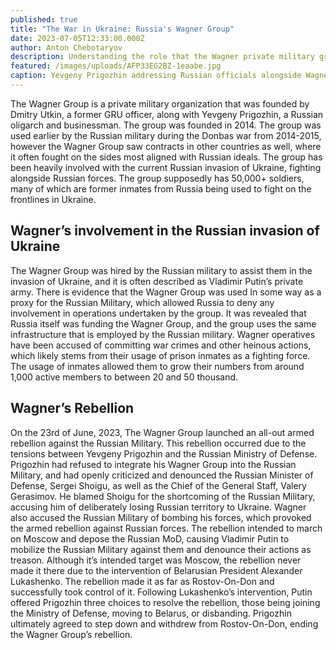 ```yaml
---
published: true
title: "The War in Ukraine: Russia's Wagner Group"
date: 2023-07-05T12:33:00.000Z
author: Anton Chebotaryov
description: Understanding the role that the Wagner private military group has played in Russia's illegal invasion of Ukraine.
featured: /images/uploads/AFP33EG2BZ-1eaabe.jpg
caption: Yevgeny Prigozhin addressing Russian officials alongside Wagner soldiers
---
```

The Wagner Group is a private military organization that was founded by Dmitry Utkin, a former GRU officer, along with Yevgeny Prigozhin, a Russian oligarch and businessman. The group was founded in 2014. The group was used earlier by the Russian military during the Donbas war from 2014-2015, however the Wagner Group saw contracts in other countries as well, where it often fought on the sides most aligned with Russian ideals. The group has been heavily involved with the current Russian invasion of Ukraine, fighting alongside Russian forces. The group supposedly has 50,000+ soldiers, many of which are former inmates from Russia being used to fight on the frontlines in Ukraine.

## Wagner’s involvement in the Russian invasion of Ukraine

The Wagner Group was hired by the Russian military to assist them in the invasion of Ukraine, and it is often described as Vladimir Putin’s private army. There is evidence that the Wagner Group was used In some way as a proxy for the Russian Military, which allowed Russia to deny any involvement in operations undertaken by the group. It was revealed that Russia itself was funding the Wagner Group, and the group uses the same infrastructure that is employed by the Russian military. Wagner operatives have been accused of committing war crimes and other heinous actions, which likely stems from their usage of prison inmates as a fighting force. The usage of inmates allowed them to grow their numbers from around 1,000 active members to between 20 and 50 thousand.

## Wagner’s Rebellion

On the 23rd of June, 2023, The Wagner Group launched an all-out armed rebellion against the Russian Military. This rebellion occurred due to the tensions between Yevgeny Prigozhin and the Russian Ministry of Defense. Prigozhin had refused to integrate his Wagner Group into the Russian Military, and had openly criticized and denounced the Russian Minister of Defense, Sergei Shoigu, as well as the Chief of the General Staff, Valery Gerasimov. He blamed Shoigu for the shortcoming of the Russian Military, accusing him of deliberately losing Russian territory to Ukraine. Wagner also accused the Russian Military of bombing his forces, which provoked the armed rebellion against Russian forces. The rebellion intended to march on Moscow and depose the Russian MoD, causing Vladimir Putin to mobilize the Russian Military against them and denounce their actions as treason. Although it’s intended target was Moscow, the rebellion never made it there due to the intervention of Belarusian President Alexander Lukashenko. The rebellion made it as far as Rostov-On-Don and successfully took control of it. Following Lukashenko’s intervention, Putin offered Prigozhin three choices to resolve the rebellion, those being joining the Ministry of Defense, moving to Belarus, or disbanding. Prigozhin ultimately agreed to step down and withdrew from Rostov-On-Don, ending the Wagner Group’s rebellion.

